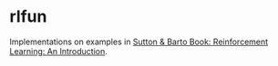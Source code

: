 # rlfun

Implementations on examples in [Sutton & Barto Book: Reinforcement Learning: An Introduction](http://www.incompleteideas.net/book/the-book-2nd.html).
